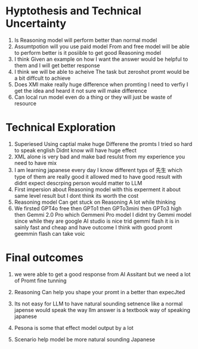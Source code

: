 # Hyptothesis and Technical Uncertainty

1. Is Reasoning model  will  perform better than normal model
2. Assumtpotion will you use paid model From and free model will be able to perform better is it posiible to get good Reasoning model 
3. I think Given an example on how I want the answer would be helpful to them and I will get better response
4. I think we will be able to acheive The task but zeroshot promt would be a bit diffcult to achieve
5. Does XMl make really huge difference when promting I need to verfiy I get the idea and heard it not sure will make difference
6. Can local run model even do a thing or they will just be waste of resource 





# Technical Exploration
1. Superiesed Using captial make huge Differene the promts I tried so hard to speak english Didnt know will have huge
effect
2. XML alone is very bad and make bad resulst from my experience you need to have mix  
3. I am learning japanese every day I know different typs of 先生 which type of them are really good it allowed med 
to have good result with didnt expect descrping person would matter to LLM
4. First impersion about  Reasoning model with  this experment it about same level result but I dont think its worth the cost   
5. Reasoning model Can get stuck on Reasoning A lot while thinking
6. We firsted GPT4o free then GPTo1  then GPTo3mini then GPTo3 high then Gemmi 2.0 Pro which Gemmeni Pro model  I didnt try Gemmi model since while they are google AI studio is nice trid gemmi flash it is in sainly fast and cheap and have outcome I think with good promt geemmin flash can take voic


# Final outcomes 
1. we were able to get a good response from AI Assitant but we need a lot of Promt fine tunning 

2. Reasoning Can help you shape your promt in a better than expecJted 

3. Its not easy for LLM to have natural sounding setnence like a normal japense would speak
the way llm answer is a textbook way of speaking japanese
4. Pesona is some that effect model output by a lot 
5. Scenario help model be more natural sounding Japanese 